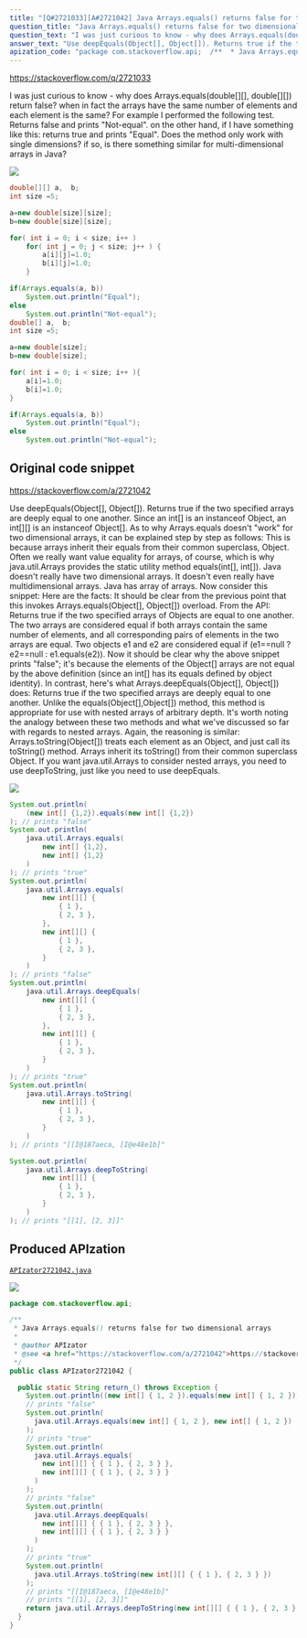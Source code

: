 ```yaml
---
title: "[Q#2721033][A#2721042] Java Arrays.equals() returns false for two dimensional arrays"
question_title: "Java Arrays.equals() returns false for two dimensional arrays"
question_text: "I was just curious to know - why does Arrays.equals(double[][], double[][]) return false? when in fact the arrays have the same number of elements and each element is the same? For example I performed the following test. Returns false and prints \"Not-equal\". on the other hand, if I have something like this: returns true and prints \"Equal\". Does the method only work with single dimensions? if so, is there something similar for multi-dimensional arrays in Java?"
answer_text: "Use deepEquals(Object[], Object[]). Returns true if the two specified arrays are deeply equal to one another. Since an int[] is an instanceof Object, an int[][] is an instanceof Object[]. As to why Arrays.equals doesn't \"work\" for two dimensional arrays, it can be explained step by step as follows: This is because arrays inherit their equals from their common superclass, Object. Often we really want value equality for arrays, of course, which is why java.util.Arrays provides the static utility method equals(int[], int[]). Java doesn't really have two dimensional arrays. It doesn't even really have multidimensional arrays. Java has array of arrays. Now consider this snippet: Here are the facts: It should be clear from the previous point that this invokes Arrays.equals(Object[], Object[]) overload. From the API: Returns true if the two specified arrays of Objects are equal to one another. The two arrays are considered equal if both arrays contain the same number of elements, and all corresponding pairs of elements in the two arrays are equal. Two objects e1  and e2 are considered equal if (e1==null ? e2==null : e1.equals(e2)). Now it should be clear why the above snippet prints \"false\"; it's because the elements of the Object[] arrays are not equal by the above definition (since an int[] has its equals defined by object identity). In contrast, here's what Arrays.deepEquals(Object[], Object[]) does: Returns true if the two specified arrays are deeply equal to one another. Unlike the equals(Object[],Object[]) method, this method is appropriate for use with nested arrays of arbitrary depth. It's worth noting the analogy between these two methods and what we've discussed so far with regards to nested arrays. Again, the reasoning is similar: Arrays.toString(Object[]) treats each element as an Object, and just call its toString() method. Arrays inherit its toString() from their common superclass Object. If you want java.util.Arrays to consider nested arrays, you need to use deepToString, just like you need to use deepEquals."
apization_code: "package com.stackoverflow.api;  /**  * Java Arrays.equals() returns false for two dimensional arrays  *  * @author APIzator  * @see <a href=\"https://stackoverflow.com/a/2721042\">https://stackoverflow.com/a/2721042</a>  */ public class APIzator2721042 {    public static String return_() throws Exception {     System.out.println((new int[] { 1, 2 }).equals(new int[] { 1, 2 }));     // prints \"false\"     System.out.println(       java.util.Arrays.equals(new int[] { 1, 2 }, new int[] { 1, 2 })     );     // prints \"true\"     System.out.println(       java.util.Arrays.equals(         new int[][] { { 1 }, { 2, 3 } },         new int[][] { { 1 }, { 2, 3 } }       )     );     // prints \"false\"     System.out.println(       java.util.Arrays.deepEquals(         new int[][] { { 1 }, { 2, 3 } },         new int[][] { { 1 }, { 2, 3 } }       )     );     // prints \"true\"     System.out.println(       java.util.Arrays.toString(new int[][] { { 1 }, { 2, 3 } })     );     // prints \"[[I@187aeca, [I@e48e1b]\"     // prints \"[[1], [2, 3]]\"     return java.util.Arrays.deepToString(new int[][] { { 1 }, { 2, 3 } });   } }"
---
```


https://stackoverflow.com/q/2721033

I was just curious to know - why does Arrays.equals(double[][], double[][]) return false? when in fact the arrays have the same number of elements and each element is the same?
For example I performed the following test.
Returns false and prints &quot;Not-equal&quot;.
on the other hand, if I have something like this:
returns true and prints &quot;Equal&quot;. Does the method only work with single dimensions? if so, is there something similar for multi-dimensional arrays in Java?


<div class="code-logo"><img src="/stackoverflow.png" /></div>

```java
double[][] a,  b;
int size =5;

a=new double[size][size];
b=new double[size][size];

for( int i = 0; i < size; i++ )
    for( int j = 0; j < size; j++ ) {
        a[i][j]=1.0;
        b[i][j]=1.0;
    }

if(Arrays.equals(a, b))
    System.out.println("Equal");
else
    System.out.println("Not-equal");
double[] a,  b;
int size =5;

a=new double[size];
b=new double[size];

for( int i = 0; i < size; i++ ){
    a[i]=1.0;
    b[i]=1.0;
} 

if(Arrays.equals(a, b))
    System.out.println("Equal");
else
    System.out.println("Not-equal");
```


## Original code snippet

https://stackoverflow.com/a/2721042

Use deepEquals(Object[], Object[]).
Returns true if the two specified arrays are deeply equal to one another.
Since an int[] is an instanceof Object, an int[][] is an instanceof Object[].
As to why Arrays.equals doesn&#x27;t &quot;work&quot; for two dimensional arrays, it can be explained step by step as follows:
This is because arrays inherit their equals from their common superclass, Object.
Often we really want value equality for arrays, of course, which is why java.util.Arrays provides the static utility method equals(int[], int[]).
Java doesn&#x27;t really have two dimensional arrays. It doesn&#x27;t even really have multidimensional arrays. Java has array of arrays.
Now consider this snippet:
Here are the facts:
It should be clear from the previous point that this invokes Arrays.equals(Object[], Object[]) overload. From the API:
Returns true if the two specified arrays of Objects are equal to one another. The two arrays are considered equal if both arrays contain the same number of elements, and all corresponding pairs of elements in the two arrays are equal. Two objects e1  and e2 are considered equal if (e1==null ? e2==null : e1.equals(e2)).
Now it should be clear why the above snippet prints &quot;false&quot;; it&#x27;s because the elements of the Object[] arrays are not equal by the above definition (since an int[] has its equals defined by object identity).
In contrast, here&#x27;s what Arrays.deepEquals(Object[], Object[]) does:
Returns true if the two specified arrays are deeply equal to one another. Unlike the equals(Object[],Object[]) method, this method is appropriate for use with nested arrays of arbitrary depth.
It&#x27;s worth noting the analogy between these two methods and what we&#x27;ve discussed so far with regards to nested arrays.
Again, the reasoning is similar: Arrays.toString(Object[]) treats each element as an Object, and just call its toString() method. Arrays inherit its toString() from their common superclass Object.
If you want java.util.Arrays to consider nested arrays, you need to use deepToString, just like you need to use deepEquals.

<div class="code-logo"><img src="/stackoverflow.png" /></div>

```java
System.out.println(
    (new int[] {1,2}).equals(new int[] {1,2})
); // prints "false"
System.out.println(
    java.util.Arrays.equals(
        new int[] {1,2},
        new int[] {1,2}
    )
); // prints "true"
System.out.println(
    java.util.Arrays.equals(
        new int[][] {
            { 1 },
            { 2, 3 },
        },
        new int[][] {
            { 1 },
            { 2, 3 },
        }
    )
); // prints "false"
System.out.println(
    java.util.Arrays.deepEquals(
        new int[][] {
            { 1 },
            { 2, 3 },
        },
        new int[][] {
            { 1 },
            { 2, 3 },
        }
    )
); // prints "true"
System.out.println(
    java.util.Arrays.toString(
        new int[][] {
            { 1 },
            { 2, 3 },
        }
    )
); // prints "[[I@187aeca, [I@e48e1b]"

System.out.println(
    java.util.Arrays.deepToString(
        new int[][] {
            { 1 },
            { 2, 3 },
        }
    )
); // prints "[[1], [2, 3]]"
```

## Produced APIzation

[`APIzator2721042.java`](https://github.com/blind-papers/apization-temp-data/raw/main/search/APIzator2721042.java)

<div class="code-logo"><img src="/apizator.png" /></div>

```java
package com.stackoverflow.api;

/**
 * Java Arrays.equals() returns false for two dimensional arrays
 *
 * @author APIzator
 * @see <a href="https://stackoverflow.com/a/2721042">https://stackoverflow.com/a/2721042</a>
 */
public class APIzator2721042 {

  public static String return_() throws Exception {
    System.out.println((new int[] { 1, 2 }).equals(new int[] { 1, 2 }));
    // prints "false"
    System.out.println(
      java.util.Arrays.equals(new int[] { 1, 2 }, new int[] { 1, 2 })
    );
    // prints "true"
    System.out.println(
      java.util.Arrays.equals(
        new int[][] { { 1 }, { 2, 3 } },
        new int[][] { { 1 }, { 2, 3 } }
      )
    );
    // prints "false"
    System.out.println(
      java.util.Arrays.deepEquals(
        new int[][] { { 1 }, { 2, 3 } },
        new int[][] { { 1 }, { 2, 3 } }
      )
    );
    // prints "true"
    System.out.println(
      java.util.Arrays.toString(new int[][] { { 1 }, { 2, 3 } })
    );
    // prints "[[I@187aeca, [I@e48e1b]"
    // prints "[[1], [2, 3]]"
    return java.util.Arrays.deepToString(new int[][] { { 1 }, { 2, 3 } });
  }
}

```